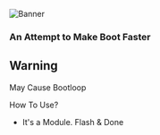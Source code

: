 ![Banner](https://github.com/user-attachments/assets/f4b40918-8933-4fa4-aa2b-affbee30b233)
### An Attempt to Make Boot Faster

## Warning
May Cause Bootloop

How To Use?
- It's a Module. Flash & Done
